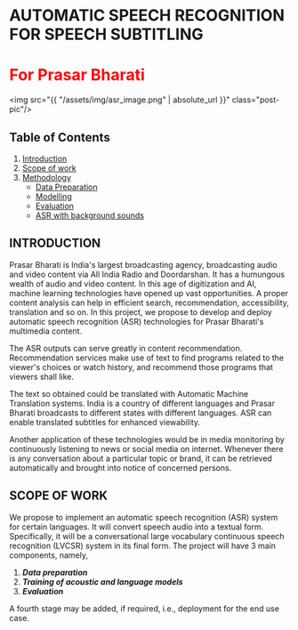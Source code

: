 <!--
<style TYPE="text/css">
code.has-jax {font: inherit; font-size: 100%; background: inherit; border: inherit;}
</style>
<script type="text/x-mathjax-config">
MathJax.Hub.Config({
    tex2jax: {
        inlineMath: [['$','$'], ['\\(','\\)']],
        skipTags: ['script', 'noscript', 'style', 'textarea', 'pre'] // removed 'code' entry
    }
});
MathJax.Hub.Queue(function() {
    var all = MathJax.Hub.getAllJax(), i;
    for(i = 0; i < all.length; i += 1) {
        all[i].SourceElement().parentNode.className += ' has-jax';
    }
});
</script>
<script type="text/javascript" src="https://cdnjs.cloudflare.com/ajax/libs/mathjax/2.7.4/MathJax.js?config=TeX-AMS_HTML-full"></script>

**Estimated Enrollment:** 40
-->

# AUTOMATIC SPEECH RECOGNITION FOR SPEECH SUBTITLING
# <span style= 'color:red'>For Prasar Bharati</span>
<img src="{{ "/assets/img/asr_image.png" | absolute_url }}" class="post-pic"/>
<br />

## Table of Contents
1. [Introduction](#introduction)
2. [Scope of work](#scope-of-work)
3. [Methodology](#methodolgy)
    * [Data Preparation](#data-preparation)
    * [Modelling](#modelling)
    * [Evaluation](#evaluation)
    * [ASR with background sounds](#asr-with-background-sounds)

## **INTRODUCTION**
Prasar Bharati is India's largest broadcasting agency, broadcasting audio and video content via All India Radio and Doordarshan. It has a humungous wealth of audio and video content. In this age of digitization and AI, machine learning technologies have opened up vast opportunities. A proper content analysis can help in efficient search, recommendation, accessibility, translation and so on. In this project, we propose to develop and deploy automatic speech recognition (ASR) technologies for Prasar Bharati's multimedia content.

The ASR outputs can serve greatly in content recommendation. Recommendation services make use of text to find programs related to the viewer's choices or watch history, and recommend those programs that viewers shall like.

The text so obtained could be translated with Automatic Machine Translation systems. India is a country of different languages and Prasar Bharati broadcasts to different states with different languages. ASR can enable translated subtitles for enhanced viewability.

Another application of these technologies would be in media monitoring by continuously listening to news or social media on internet. Whenever there is any conversation about a particular topic or brand, it can be retrieved automatically and brought into notice of concerned persons.

## **SCOPE OF WORK**
We propose to implement an automatic speech recognition (ASR) system for certain languages. It will convert speech audio into a textual form. 
Specifically, it will be a conversational large vocabulary continuous speech recognition (LVCSR) system in its final form. The project will have 3 main components, namely, 

1.	***Data preparation***
2.	***Training of acoustic and language models***
3.	***Evaluation*** 

A fourth stage may be added, if required, i.e., deployment for the end use case.


